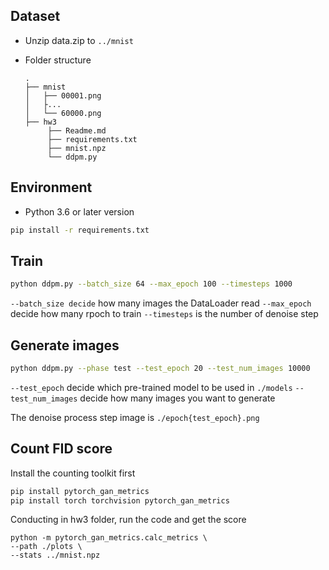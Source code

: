 ## Dataset
- Unzip data.zip to `../mnist`

- Folder structure
    ```
    .
    ├── mnist
    │   ├── 00001.png
    │   ├...
    │   └── 60000.png
    ├── hw3
         ├── Readme.md
         ├── requirements.txt
         ├── mnist.npz
         └── ddpm.py
    ```

## Environment
- Python 3.6 or later version
```sh
pip install -r requirements.txt
```

## Train
```sh
python ddpm.py --batch_size 64 --max_epoch 100 --timesteps 1000
```
`--batch_size decide` how many images the DataLoader read
`--max_epoch` decide how many rpoch to train
`--timesteps` is the number of denoise step

## Generate images
```sh
python ddpm.py --phase test --test_epoch 20 --test_num_images 10000
```
`--test_epoch` decide which pre-trained model to be used in `./models`
`--test_num_images` decide how many images you want to generate

The denoise process step image is `./epoch{test_epoch}.png`

## Count FID score
Install the counting toolkit first
```sh
pip install pytorch_gan_metrics
pip install torch torchvision pytorch_gan_metrics
```
Conducting in hw3 folder, run the code and get the score 
```
python -m pytorch_gan_metrics.calc_metrics \
--path ./plots \
--stats ../mnist.npz
```
